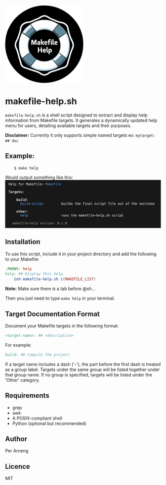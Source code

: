 ![makefile-help-logo.png](assets/makefile-help-logo.png)


# makefile-help.sh

`makefile-help.sh` is a shell script designed to extract and display help 
information from Makefile targets. It generates a dynamically updated help 
menu for users, detailing available targets and their purposes.

**Disclaimer:** Currently it only supports simple named targets ex: `mytarget: ## doc`

## Example:
```shell
    $ make help
```
Would output something like this:
![makefile-help-screenshot.png](assets/makefile-help-screenshot.png)

## Installation

To use this script, include it in your project directory and add the 
following to your Makefile:

```makefile
.PHONY: help
help: ## Display this help.
    @sh makefile-help.sh $(MAKEFILE_LIST)
```
**Note:** Make sure there is a tab before @sh...

Then you just need to type `make help` in your terminal.

## Target Documentation Format
Document your Makefile targets in the following format:

```makefile
<target-name>: ## <description>
```

For example:

```makefile
build: ## Compile the project.
```

If a target name includes a dash ('-'), the part before the first dash is
treated as a group label. Targets under the same group will be listed
together under that group name. If no group is specified, targets will be
listed under the 'Other' category.

## Requirements
* grep
* awk
* A POSIX-compliant shell
* Python (optional but recommended)

## Author

Per Arneng

## Licence

MIT
